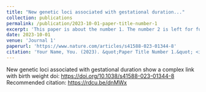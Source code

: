 ```yaml
---
title: "New genetic loci associated with gestational duration..."
collection: publications
permalink: /publication/2023-10-01-paper-title-number-1
excerpt: 'This paper is about the number 1. The number 2 is left for future work.'
date: 2023-10-01
venue: 'Journal 1'
paperurl: 'https://www.nature.com/articles/s41588-023-01344-8'
citation: 'Your Name, You. (2023). &quot;Paper Title Number 1.&quot; <i>Journal 1</i>. 1(1).'
---
```


New genetic loci associated with gestational duration show a complex link with birth weight
doi: https://doi.org/10.1038/s41588-023-01344-8
Recommended citation: https://rdcu.be/dnMWx
